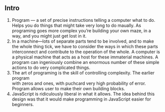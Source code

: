 ## Intro
1.  Program — a set of precise instructions telling a computer what to do.
    Helps you do things that might take very long to do maually.
    As programing goes more complex you’re building your own maze, in a way, and you might just get lost in it.
2.  In a machine—lots of separate parts tend to be involved, and to make the whole thing
    tick, we have to consider the ways in which these parts interconnect and contribute to the operation of the whole. A computer is a physical machine that acts as a host for these immaterial machines. A program can ingeniously combine an enormous number of these simple actions to do very complicated things.
3.  The art of programing is the skill of controlling complexity. The earlier program   
    with zeros and ones, with puchcard very high probability of  error. Program allows  user to make their own building blocks.
4.  JavaScript is ridiculously liberal in what it allows. The idea behind this design 
    was that it would make programming in JavaScript easier for beginners. 